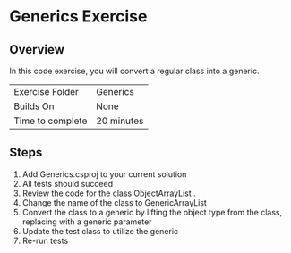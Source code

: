 ﻿# Generics Exercise
## Overview
In this code exercise, you will convert a regular class into a generic.

| | |
| --------- | --------------------------- |
| Exercise Folder | Generics |
| Builds On | None |
| Time to complete | 20 minutes


## Steps

1. Add Generics.csproj to your current solution
1. All tests should succeed
1. Review the code for the class ObjectArrayList .
1. Change the name of the class to GenericArrayList
1. Convert the class to a generic by lifting the object type from the class, replacing with a generic parameter
1. Update the test class to utilize the generic
1. Re-run tests